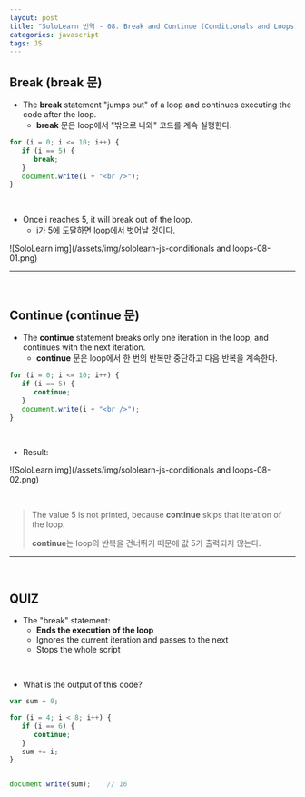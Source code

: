 ```yaml
---
layout: post
title: "SoloLearn 번역 - 08. Break and Continue (Conditionals and Loops)"
categories: javascript
tags: JS
---
```


## Break (break 문)

- The **break** statement "jumps out" of a loop and continues executing the code after the loop.
  - **break** 문은 loop에서 "밖으로 나와" 코드를 계속 실행한다.

```js
for (i = 0; i <= 10; i++) {
   if (i == 5) {
      break;
   }
   document.write(i + "<br />");
}
```

<br>

- Once i reaches 5, it will break out of the loop.
  - i가 5에 도달하면 loop에서 벗어날 것이다.

![SoloLearn img](/assets/img/sololearn-js-conditionals and loops-08-01.png)

------

<br>

## Continue (continue 문)

- The **continue** statement breaks only one iteration in the loop, and continues with the next iteration.
  - **continue** 문은 loop에서 한 번의 반복만 중단하고 다음 반복을 계속한다.

```js
for (i = 0; i <= 10; i++) {
   if (i == 5) {
      continue;
   }
   document.write(i + "<br />");
}
```

<br>

- Result:

![SoloLearn img](/assets/img/sololearn-js-conditionals and loops-08-02.png)

<br>

> The value 5 is not printed, because **continue** skips that iteration of the loop.
>
> **continue**는 loop의 반복을 건너뛰기 때문에 값 5가 출력되지 않는다.

------

<br>

## QUIZ

- The "break" statement:
  - **Ends the execution of the loop**
  - Ignores the current iteration and passes to the next
  - Stops the whole script

<br>

- What is the output of this code?

```js
var sum = 0;

for (i = 4; i < 8; i++) {
   if (i == 6) {
      continue;
   }
   sum += i;
}


document.write(sum);	// 16
```

<br>